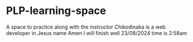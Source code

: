 # PLP-learning-space
A space to practice along with the instructor
Chikodinaka is a web developer in Jesus name Amen
I will finish well
23/08/2024 time is 2:58am
